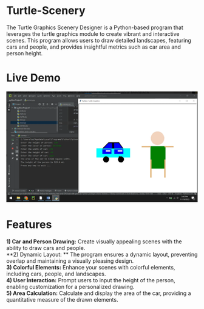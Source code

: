 # Turtle-Scenery
The Turtle Graphics Scenery Designer is a Python-based program that leverages the turtle graphics module to create vibrant and interactive scenes. This program allows users to draw detailed landscapes, featuring cars and people, and provides insightful metrics such as car area and person height.
# Live Demo
<img src="Screenshot 2023-11-25 152458.png" alt="Live Demo" title="Live Demo">

# Features
**1) Car and Person Drawing:** Create visually appealing scenes with the ability to draw cars and people.
<br>
**2) Dynamic Layout: ** The program ensures a dynamic layout, preventing overlap and maintaining a visually pleasing design.
<br>
**3) Colorful Elements:** Enhance your scenes with colorful elements, including cars, people, and landscapes.
<br>
**4) User Interaction:** Prompt users to input the height of the person, enabling customization for a personalized drawing.
<br>
**5) Area Calculation:** Calculate and display the area of the car, providing a quantitative measure of the drawn elements.
<br>

